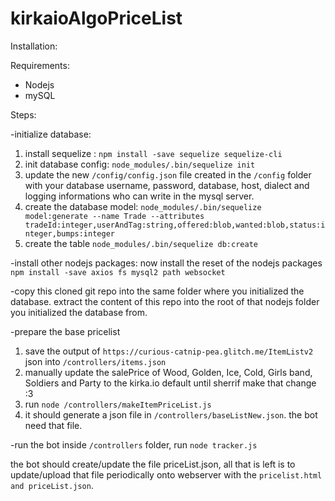 # kirkaioAlgoPriceList

Installation:

Requirements:
- Nodejs
- mySQL

Steps:

-initialize database:
 1) install sequelize : `npm install -save sequelize sequelize-cli`
 2) init database config: `node_modules/.bin/sequelize init`
 3) update the new `/config/config.json` file created in the `/config` folder with your database username, password, database, host, dialect and logging informations who can write in the mysql server.
 4) create the database model: `node_modules/.bin/sequelize model:generate --name Trade --attributes tradeId:integer,userAndTag:string,offered:blob,wanted:blob,status:integer,bumps:integer`
 5) create the table `node_modules/.bin/sequelize db:create`

-install other nodejs packages:
now install the reset of the nodejs packages `npm install -save axios fs mysql2 path websocket`

-copy this cloned git repo into the same folder where you initialized the database.
extract the content of this repo into the root of that nodejs folder you initialized the database from.

-prepare the base pricelist
 1) save the output of `https://curious-catnip-pea.glitch.me/ItemListv2` json into `/controllers/items.json`
 2) manually update the salePrice of Wood, Golden, Ice, Cold, Girls band, Soldiers and Party to the kirka.io default until sherrif make that change :3
 3) run `node /controllers/makeItemPriceList.js`
 4) it should generate a json file in `/controllers/baseListNew.json`. the bot need that file.

-run the bot
 inside `/controllers` folder, run `node tracker.js`

the bot should create/update the file priceList.json, all that is left is to update/upload that file periodically onto webserver with the `pricelist.html and priceList.json`.

